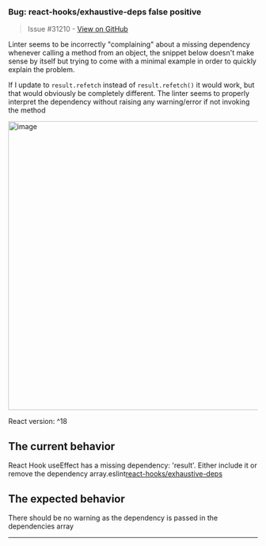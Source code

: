 ### Bug: react-hooks/exhaustive-deps false positive

> Issue #31210 - [View on GitHub](https://github.com/facebook/react/issues/31210)

Linter seems to be incorrectly "complaining" about a missing dependency whenever calling a method from an object, the snippet below doesn't make sense by itself but trying to come with a minimal example in order to quickly explain the problem.

If I update to `result.refetch` instead of `result.refetch()` it would work, but that would obviously be completely different. The linter seems to properly interpret the dependency without raising any warning/error if not invoking the method

<img width="583" alt="image" src="https://github.com/user-attachments/assets/84940575-e86c-43ee-ae1c-db4d13a87e56">

React version: ^18

## The current behavior

React Hook useEffect has a missing dependency: 'result'. Either include it or remove the dependency array.eslint[react-hooks/exhaustive-deps](https://github.com/facebook/react/issues/14920)

## The expected behavior

There should be no warning as the dependency is passed in the dependencies array


---

